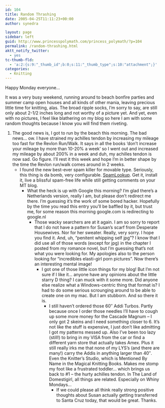 ```yaml
---
id: 104
title: Random Thrashing
date: 2005-04-25T11:11:23+00:00
author: synedra

layout: page
sidebar: left
guid: http://www.princesspolymath.com/princess_polymath/?p=104
permalink: /random-thrashing.html
aktt_notify_twitter:
  - yes
tc-thumb-fld:
  - 'a:2:{s:9:"_thumb_id";b:0;s:11:"_thumb_type";s:10:"attachment";}'
categories:
  - Knitting
---
```

Happy Monday everyone&#8230;
  
It was a very busy weekend, running around to beach bonfire parties and summer camp open houses and all kinds of other mania, leaving precious little time for knitting, alas. The broad ripple socks, I&#8217;m sorry to say, are still only about 2-1/2 inches long and not worthy of a picture yet. And yet, even with no pictures, I feel like blathering on my blog so here I am with some random thoughts because I know you will find them riveting.

  1. The good news is, I got to run by the beach this morning. The bad news&#8230; ow. I have strained my achilles tendon by increasing my mileage too fast for the Revlon Run/Walk. It says in all the books &#8216;don&#8217;t increase your mileage by more than 10-20% a week&#8217; so I went out and increased my mileage by about 200% in a week and duh, my achilles tendon is now sad. Go figure. I&#8217;ll rest it this week and hope I&#8217;m in better shape by the time the Revlon run/walk comes around in 2 weeks. 
      * I found the new best-ever spam killer for movable type. Seriously, this thing is da bomb, very configurable. [SpamLookup](http://bradchoate.com/weblog/2005/04/07/spamlookup). Get it, install it, live a blissful spam-free life while still getting comments on your MT blog. 
          * What the heck is up with Google this morning? I&#8217;m glad there&#8217;s a Netherlands version, really I am, but please don&#8217;t redirect me there. I&#8217;m guessing it&#8217;s the work of some bored hacker. Hopefully by the time you read this entry you&#8217;ll be baffled by it, but trust me, for some reason this morning google.com is redirecting to google.nl 
              * Those wacky searchers are at it again. I am so sorry to report that I do not have a pattern for Susan&#8217;s scarf from Desperate Housewives. Nor for her sweater. Really, very sorry. I hope you find it. And, uh, &#8220;penitent whipping self jpg&#8221;? I know that I did use all of those words (except for jpg) in the chapter I posted from my romance novel, but I&#8217;m guessing that&#8217;s not what you were looking for. My apologies also to the person looking for &#8220;incredibles elasti-girl porn pictures&#8221;. Now there&#8217;s an interesting mental image! 
                  * I got one of those little icon things for my blog! But I&#8217;m not sure if I like it&#8230; anyone have any opinions about the little starry D thing? I can muck with it some more. Did anyone else realize what a Windows-centric thing that format is? I had to do some serious scrounging around to be able to create one on my mac. But I am stubborn. And so there it is. 
                      * I still haven&#8217;t ordered those 60&#8243; Addi Turbos. Partly because once I order those needles I&#8217;ll have to cough up some more money for the Cascade Magnum &#8211; I only got 2 skeins and I need something closer to 6. It&#8217;s not like the stuff is expensive, I just don&#8217;t like admitting I got my patterns messed up. Also I&#8217;ve been too lazy (still!) to bring in my VISA from the car or find a different yarn store that actually takes Amex. Plus it still really irks me that none of my LYS&#8217;s (and there are many!) carry the Addis in anything larger than 40&#8243;. Even the Knitter&#8217;s Studio, which is Mentioned By Name in the Magical Knitting Books. Makes me stomp my foot like a frustrated toddler&#8230; which brings us back to #1 &#8211; the hurty achilles tendon. In The Land of Domestigirl, all things are related. Especially on Whiny Mondays&#8230; 
                          * If we could please all think really strong positive thoughts about Susan actually getting transferred to Santa Cruz today, that would be great. Thanks. </ol>